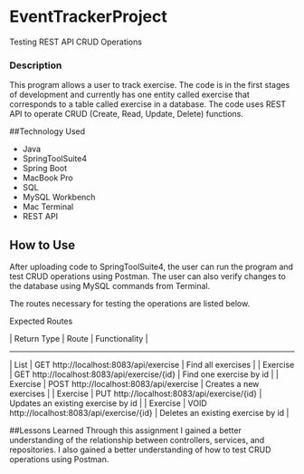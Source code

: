 # EventTrackerProject
Testing REST API CRUD Operations

### Description
This program allows a user to track exercise. The code is in the first stages of development and currently has one entity called exercise that corresponds to a table called exercise in a database. The code uses REST API to operate CRUD (Create, Read, Update, Delete) functions.

##Technology Used
* Java
* SpringToolSuite4
* Spring Boot
* MacBook Pro
* SQL
* MySQL Workbench
* Mac Terminal
* REST API

## How to Use

After uploading code to SpringToolSuite4, the user can run the program and test CRUD operations using Postman. The user can also verify changes to the database using MySQL commands from Terminal.

The routes necessary for testing the operations are listed below.

Expected Routes

| Return Type       | Route                                         | Functionality                  |  
______________________________________________________________________________________________________
| List<Exercise>    | GET   http://localhost:8083/api/exercise      | Find all exercises                 |
| Exercise          | GET   http://localhost:8083/api/exercise/{id} | Find one exercise by id            |
| Exercise          | POST  http://localhost:8083/api/exercise      | Creates a new exercises            |
| Exercise          | PUT   http://localhost:8083/api/exercise/{id} | Updates an existing exercise by id |
| Exercise          | VOID  http://localhost:8083/api/exercise/{id} | Deletes an existing exercise by id |

##Lessons Learned
Through this assignment I gained a better understanding of the relationship between controllers, services, and repositories. I also gained a better understanding of how to test CRUD operations using Postman.

